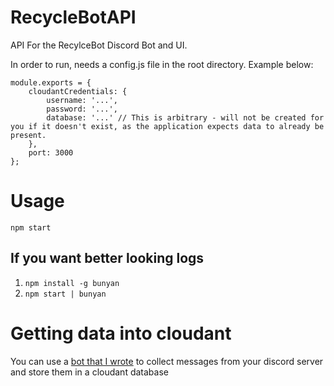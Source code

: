 # RecycleBotAPI
API For the RecylceBot Discord Bot and UI.

In order to run, needs a config.js file in the root directory. Example below:

```
module.exports = {
	cloudantCredentials: {
		username: '...',
		password: '...',
		database: '...' // This is arbitrary - will not be created for you if it doesn't exist, as the application expects data to already be present.
	},
	port: 3000
};
```
# Usage
`npm start`
## If you want better looking logs
1. `npm install -g bunyan`
2. `npm start | bunyan`

# Getting data into cloudant
You can use a [bot that I wrote](https://github.com/epswartz/DiscordCloudantCollector) to collect messages from your discord server and store them in a cloudant database 
